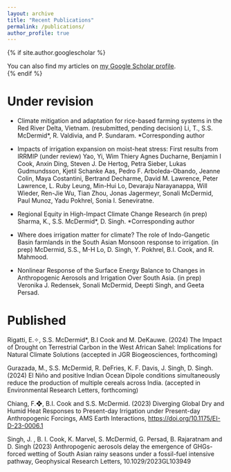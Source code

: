 ```yaml
---
layout: archive
title: "Recent Publications"
permalink: /publications/
author_profile: true
---
```


{% if site.author.googlescholar %}
  <div class="wordwrap">You can also find my articles on <a href="{{site.author.googlescholar}}">my Google Scholar profile</a>.</div>
{% endif %}


# Under revision

* Climate mitigation and adaptation for rice-based farming systems in the Red River Delta, Vietnam. (resubmitted, pending decision)
Li, T., S.S. McDermid*, R. Valdivia, and P. Sundaram. 
*Corresponding author

* Impacts of irrigation expansion on moist-heat stress: First results from IRRMIP (under review)
Yao, Yi, Wim Thiery Agnes Ducharne, Benjamin I Cook, Anxin Ding, Steven J. De Hertog, Petra Sieber, Lukas Gudmundsson, Kjetil Schanke Aas, Pedro F. Arboleda-Obando, Jeanne Colin, Maya Costantini, Bertrand Decharme, David M. Lawrence, Peter Lawrence, L. Ruby Leung, Min-Hui Lo, Devaraju Narayanappa, Will Wieder, Ren-Jie Wu, Tian Zhou, Jonas Jagermeyr, Sonali McDermid, Paul Munoz, Yadu Pokhrel, Sonia I. Seneviratne. 

* Regional Equity in High-Impact Climate Change Research (in prep)
Sharma, K., S.S. McDermid*, D. Singh. 
*Corresponding author

* Where does irrigation matter for climate? The role of Indo-Gangetic Basin farmlands in the South Asian Monsoon response to irrigation. (in prep)
McDermid, S.S., M-H Lo, D. Singh, Y. Pokhrel, B.I. Cook, and R. Mahmood.

* Nonlinear Response of the Surface Energy Balance to Changes in Anthropogenic Aerosols and Irrigation Over South Asia. (in prep)
Veronika J. Redensek, Sonali McDermid, Deepti Singh, and Geeta Persad.


# Published

Rigatti, E.✧, S.S. McDermid*, B.I Cook and M. DeKauwe. (2024) The Impact of Drought on Terrestrial Carbon in the West African Sahel: Implications for Natural Climate Solutions (accepted in JGR Biogeosciences, forthcoming)

Gurazada, M., S.S. McDermid, R. DeFries, K. F. Davis, J. Singh, D. Singh. (2024) El Niño and positive Indian Ocean Dipole conditions simultaneously reduce the production of multiple cereals across India. (accepted in Environmental Research Letters, forthcoming)

Chiang, F.❖, B.I. Cook and S.S. McDermid. (2023) Diverging Global Dry and Humid Heat Responses to Present-day Irrigation under Present-day Anthropogenic Forcings, AMS Earth Interactions, https://doi.org/10.1175/EI-D-23-0006.1

Singh, J. , B. I. Cook, K. Marvel, S. McDermid, G. Persad, B. Rajaratnam and D. Singh (2023) Anthropogenic aerosols delay the emergence of GHGs-forced wetting of South Asian rainy seasons under a fossil-fuel intensive pathway, Geophysical Research Letters, 10.1029/2023GL103949 


